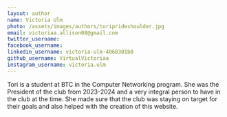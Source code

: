 ```yaml
---
layout: author
name: Victoria Ulm
photo: /assets/images/authors/toriprideshoulder.jpg
email: victoriaa.allison08@gmail.com
twitter_username:
facebook_username:
linkedin_username: victoria-ulm-4068301b0
github_username: VirtualVictoriaa
instagram_username: victoria.ulm
---
```


Tori is a student at BTC in the Computer Networking program. She was the President of the club from 2023-2024 and a very integral person to have in the club at the time. She made sure that the club was staying on target for their goals and also helped with the creation of this website.